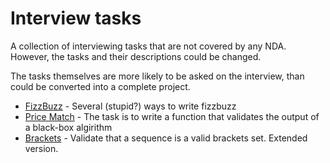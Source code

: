 # Interview tasks

A collection of interviewing tasks that are not covered by any
NDA. However, the tasks and their descriptions could be changed.

The tasks themselves are more likely to be asked on the interview,
than could be converted into a complete project.

- [FizzBuzz](fizzbuzz) - Several (stupid?) ways to write fizzbuzz
- [Price Match](price_match) - The task is to write a function that
  validates the output of a black-box algirithm
- [Brackets](brackets) - Validate that a sequence is a valid brackets
  set. Extended version.
